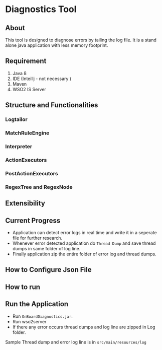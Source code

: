 # Diagnostics Tool 

## About

This tool is designed to diagnose errors by tailing the log file. It is a stand alone java application with less memory footprint.
## Requirement

1. Java 8
2. IDE (Inteillj - not necessary )
3. Maven
4. WSO2 IS Server

## Structure and Functionalities
### Logtailor

### MatchRuleEngine

### Interpreter

### ActionExecutors

### PostActionExecutors

### RegexTree and RegexNode

## Extensibility





## Current Progress

- Application can detect error logs in real time and write it in a seperate file for further research.
- Whenever error detected application do `Thread Dump` and save thread dumps in same folder of log line.
- Finally application zip the entire folder of error log and thread dumps.

## How to Configure Json File

## How to run


## Run the Application

- Run `OnBoardDiagnostics.jar`.
- Run wso2server
- If there any error occurs thread dumps and log line are zipped in Log folder.

Sample Thread dump and error log line is in `src/main/resources/log`
